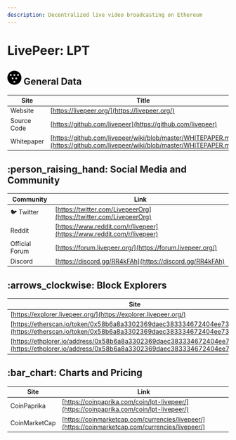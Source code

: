 ```yaml
---
description: Decentralized live video broadcasting on Ethereum
---
```


# LivePeer: LPT

## <img src="../../.gitbook/assets/lpt.png" alt="" data-size="original"> General Data

| Site        | Title                                                                                                                    |
| ----------- | ------------------------------------------------------------------------------------------------------------------------ |
| Website     | [https://livepeer.org/](https://livepeer.org/)                                                                           |
| Source Code | [https://github.com/livepeer](https://github.com/livepeer)                                                               |
| Whitepaper  | [https://github.com/livepeer/wiki/blob/master/WHITEPAPER.md](https://github.com/livepeer/wiki/blob/master/WHITEPAPER.md) |

## :person\_raising\_hand: Social Media and Community

| Community      | Link                                                                   |
| -------------- | ---------------------------------------------------------------------- |
| :bird: Twitter | [https://twitter.com/LivepeerOrg](https://twitter.com/LivepeerOrg)     |
| Reddit         | [https://www.reddit.com/r/livepeer](https://www.reddit.com/r/livepeer) |
| Official Forum | [https://forum.livepeer.org/](https://forum.livepeer.org/)             |
| Discord        | [https://discord.gg/RR4kFAh](https://discord.gg/RR4kFAh)               |

## :arrows\_clockwise: Block Explorers

| Site                                                                                                                                               |
| -------------------------------------------------------------------------------------------------------------------------------------------------- |
| [https://explorer.livepeer.org/](https://explorer.livepeer.org/)                                                                                   |
| [https://etherscan.io/token/0x58b6a8a3302369daec383334672404ee733ab239](https://etherscan.io/token/0x58b6a8a3302369daec383334672404ee733ab239)     |
| [https://ethplorer.io/address/0x58b6a8a3302369daec383334672404ee733ab239](https://ethplorer.io/address/0x58b6a8a3302369daec383334672404ee733ab239) |

## :bar\_chart: Charts and Pricing

| Site          | Link                                                                                             |
| ------------- | ------------------------------------------------------------------------------------------------ |
| CoinPaprika   | [https://coinpaprika.com/coin/lpt-livepeer/](https://coinpaprika.com/coin/lpt-livepeer/)         |
| CoinMarketCap | [https://coinmarketcap.com/currencies/livepeer/](https://coinmarketcap.com/currencies/livepeer/) |

